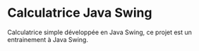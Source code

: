 # Calculatrice Java Swing
Calculatrice simple développée en Java Swing, ce projet est un entrainement à Java Swing.
